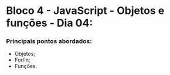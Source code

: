 # Bloco 4 - JavaScript - Objetos e funções - Dia 04:
### Principais pontos abordados:
* Objetos;
* For/in;
* Funções.
